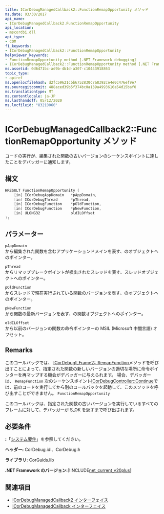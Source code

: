 ```yaml
---
title: ICorDebugManagedCallback2::FunctionRemapOpportunity メソッド
ms.date: 03/30/2017
api_name:
- ICorDebugManagedCallback2.FunctionRemapOpportunity
api_location:
- mscordbi.dll
api_type:
- COM
f1_keywords:
- ICorDebugManagedCallback2::FunctionRemapOpportunity
helpviewer_keywords:
- FunctionRemapOpportunity method [.NET Framework debugging]
- ICorDebugManagedCallback2::FunctionRemapOpportunity method [.NET Framework debugging]
ms.assetid: 0d6471bc-ad9b-4b1d-a307-c10443918863
topic_type:
- apiref
ms.openlocfilehash: d2fc59621cbb6752830c7a8392ce4e0c476ef9e7
ms.sourcegitcommit: 488aced39b5f374bc0a139a4993616a54d15baf0
ms.translationtype: MT
ms.contentlocale: ja-JP
ms.lasthandoff: 05/12/2020
ms.locfileid: "83210060"
---
```

# <a name="icordebugmanagedcallback2functionremapopportunity-method"></a>ICorDebugManagedCallback2::FunctionRemapOpportunity メソッド
コードの実行が、編集された関数の古いバージョンのシーケンスポイントに達したことをデバッガーに通知します。  
  
## <a name="syntax"></a>構文  
  
```cpp  
HRESULT FunctionRemapOpportunity (  
    [in] ICorDebugAppDomain   *pAppDomain,  
    [in] ICorDebugThread      *pThread,  
    [in] ICorDebugFunction    *pOldFunction,  
    [in] ICorDebugFunction    *pNewFunction,  
    [in] ULONG32              oldILOffset  
);  
```  
  
## <a name="parameters"></a>パラメーター  
 `pAppDomain`  
 から編集された関数を含むアプリケーションドメインを表す、のオブジェクトへのポインター。  
  
 `pThread`  
 からリマップブレークポイントが検出されたスレッドを表す、スレッドオブジェクトへのポインター。  
  
 `pOldFunction`  
 からスレッドで現在実行されている関数のバージョンを表す、のオブジェクトへのポインター。  
  
 `pNewFunction`  
 から関数の最新バージョンを表す、の関数オブジェクトへのポインター。  
  
 `oldILOffset`  
 から以前のバージョンの関数の命令ポインターの MSIL (Microsoft 中間言語) オフセット。  
  
## <a name="remarks"></a>Remarks  
 このコールバックでは、 [ICorDebugILFrame2:: RemapFunction](icordebugilframe2-remapfunction-method.md)メソッドを呼び出すことによって、指定された関数の新しいバージョンの適切な場所に命令ポインターを再マップする機会がデバッガーに与えられます。 場合、デバッガーは、 `RemapFunction` 次のシーケンスポイント[ICorDebugController::Continue](icordebugcontroller-continue-method.md)では、前のコードを実行してから別のコールバックを起動して、このメソッドを呼び出すことができません。 `FunctionRemapOpportunity`  
  
 このコールバックは、指定された関数の古いバージョンを実行しているすべてのフレームに対して、デバッガーが S_OK を返すまで呼び出されます。  
  
## <a name="requirements"></a>必要条件  
 **:**「[システム要件](../../get-started/system-requirements.md)」を参照してください。  
  
 **ヘッダー:** CorDebug.idl、CorDebug.h  
  
 **ライブラリ:** CorGuids.lib  
  
 **.NET Framework のバージョン:**[!INCLUDE[net_current_v20plus](../../../../includes/net-current-v20plus-md.md)]  
  
## <a name="see-also"></a>関連項目

- [ICorDebugManagedCallback2 インターフェイス](icordebugmanagedcallback2-interface.md)
- [ICorDebugManagedCallback インターフェイス](icordebugmanagedcallback-interface.md)
